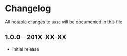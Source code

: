 # Changelog

All notable changes to `ussd` will be documented in this file

## 1.0.0 - 201X-XX-XX

- initial release
